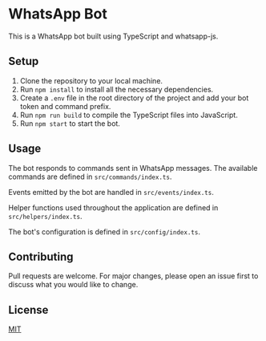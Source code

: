 # WhatsApp Bot

This is a WhatsApp bot built using TypeScript and whatsapp-js.

## Setup

1. Clone the repository to your local machine.
2. Run `npm install` to install all the necessary dependencies.
3. Create a `.env` file in the root directory of the project and add your bot token and command prefix.
4. Run `npm run build` to compile the TypeScript files into JavaScript.
5. Run `npm start` to start the bot.

## Usage

The bot responds to commands sent in WhatsApp messages. The available commands are defined in `src/commands/index.ts`.

Events emitted by the bot are handled in `src/events/index.ts`.

Helper functions used throughout the application are defined in `src/helpers/index.ts`.

The bot's configuration is defined in `src/config/index.ts`.

## Contributing

Pull requests are welcome. For major changes, please open an issue first to discuss what you would like to change.

## License

[MIT](https://choosealicense.com/licenses/mit/)